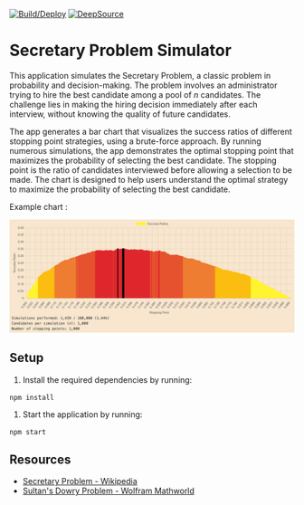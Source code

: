 [![Build/Deploy](https://github.com/jduffey/secretary-problem/actions/workflows/merge_and_deploy.yml/badge.svg?branch=main)](https://github.com/jduffey/secretary-problem/actions/workflows/merge_and_deploy.yml)
[![DeepSource](https://app.deepsource.com/gh/jduffey/secretary-problem.svg/?label=active+issues&show_trend=true&token=1mHrnV1gbC7OeUbBaGG4kZxW)](https://app.deepsource.com/gh/jduffey/secretary-problem/?ref=repository-badge)

# Secretary Problem Simulator

This application simulates the Secretary Problem, a classic problem in probability and decision-making. The problem involves an administrator trying to hire the best candidate among a pool of _n_ candidates. The challenge lies in making the hiring decision immediately after each interview, without knowing the quality of future candidates.

The app generates a bar chart that visualizes the success ratios of different stopping point strategies, using a brute-force approach. By running numerous simulations, the app demonstrates the optimal stopping point that maximizes the probability of selecting the best candidate. The stopping point is the ratio of candidates interviewed before allowing a selection to be made. The chart is designed to help users understand the optimal strategy to maximize the probability of selecting the best candidate.

Example chart :

![chart_example](chart_example.png)

## Setup

1. Install the required dependencies by running:

```
npm install
```

1. Start the application by running:

```
npm start
```

## Resources

- [Secretary Problem - Wikipedia](https://en.wikipedia.org/wiki/Secretary_problem)
- [Sultan's Dowry Problem - Wolfram Mathworld](https://mathworld.wolfram.com/SultansDowryProblem.html)